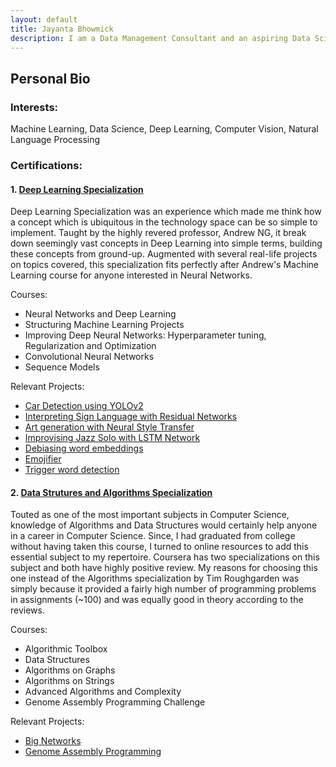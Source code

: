 ```yaml
---
layout: default
title: Jayanta Bhowmick
description: I am a Data Management Consultant and an aspiring Data Scientist. I am currently applying for Master's in Computer Science for Fall '19.
---
```


## **Personal Bio**

### **Interests:** 
Machine Learning, Data Science, Deep Learning, Computer Vision, Natural Language Processing

### **Certifications:**
#### **1. [Deep Learning Specialization](https://www.coursera.org/account/accomplishments/specialization/TUC5PDD83AYS)**
Deep Learning Specialization was an experience which made me think how a concept which is ubiquitous in the technology space can be so simple to implement. Taught by the highly revered professor, Andrew NG, it break down seemingly vast concepts in Deep Learning into simple terms, building these concepts from ground-up. Augmented with several real-life projects on topics covered, this specialization fits perfectly after Andrew's Machine Learning course for anyone interested in Neural Networks. 

Courses: 
* Neural Networks and Deep Learning
* Structuring Machine Learning Projects
* Improving Deep Neural Networks: Hyperparameter tuning, Regularization and Optimization
* Convolutional Neural Networks
* Sequence Models

Relevant Projects:
* [Car Detection using YOLOv2](/pages/projects/yolo.md)
* [Interpreting Sign Language with Residual Networks](/pages/projects/residual.md)
* [Art generation with Neural Style Transfer](/pages/projects/style.md)
* [Improvising Jazz Solo with LSTM Network](/pages/projects/jazz.md)
* [Debiasing word embeddings](/pages/projects/debias.md)
* [Emojifier](/pages/projects/emojifier.md)
* [Trigger word detection](/pages/projects/trigger.md)

#### **2. [Data Strutures and Algorithms Specialization](https://www.coursera.org/account/accomplishments/specialization/9YX2CMYFYG7Y)**
Touted as one of the most important subjects in Computer Science, knowledge of Algorithms and Data Structures would certainly help anyone in a career in Computer Science. Since, I had graduated from college without having taken this course, I turned to online resources to add this essential subject to my repertoire. Coursera has two specializations on this subject and both have highly positive review. My reasons for choosing this one instead of the Algorithms specialization by Tim Roughgarden was simply because it provided a fairly high number of programming problems in assignments (~100) and was equally good in theory according to the reviews. 

Courses: 
* Algorithmic Toolbox
* Data Structures 
* Algorithms on Graphs
* Algorithms on Strings
* Advanced Algorithms and Complexity
* Genome Assembly Programming Challenge

Relevant Projects:
* [Big Networks](/pages/projects/bignetworks.md)
* [Genome Assembly Programming](/pages/projects/genome.md)
